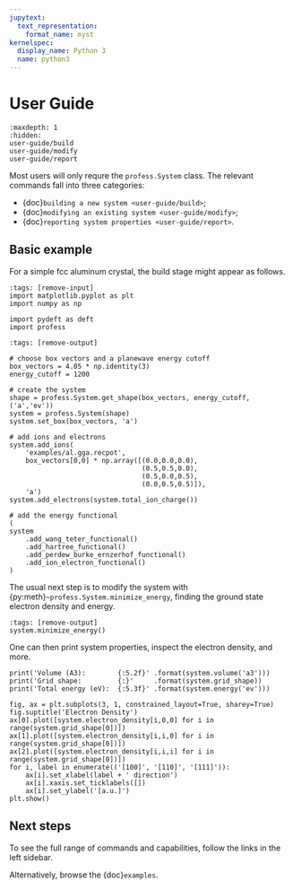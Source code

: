 ```yaml
---
jupytext:
  text_representation:
    format_name: myst
kernelspec:
  display_name: Python 3
  name: python3
---
```

# User Guide

```{toctree}
:maxdepth: 1
:hidden:
user-guide/build
user-guide/modify
user-guide/report
```

Most users will only requre the ``profess.System`` class. The relevant commands fall into three categories:

* {doc}`building a new system <user-guide/build>`;
* {doc}`modifying an existing system <user-guide/modify>`;
* {doc}`reporting system properties <user-guide/report>`.

## Basic example

For a simple fcc aluminum crystal, the build stage might appear as follows.

```{code-cell} ipython3
:tags: [remove-input]
import matplotlib.pyplot as plt
import numpy as np

import pydeft as deft
import profess
```

```{code-cell} ipython3
:tags: [remove-output]

# choose box vectors and a planewave energy cutoff
box_vectors = 4.05 * np.identity(3)
energy_cutoff = 1200

# create the system
shape = profess.System.get_shape(box_vectors, energy_cutoff, ('a','ev'))
system = profess.System(shape)
system.set_box(box_vectors, 'a')

# add ions and electrons
system.add_ions(
    'examples/al.gga.recpot',
    box_vectors[0,0] * np.array([(0.0,0.0,0.0),
                                 (0.5,0.5,0.0),
                                 (0.5,0.0,0.5),
                                 (0.0,0.5,0.5)]),
    'a')
system.add_electrons(system.total_ion_charge())

# add the energy functional
(
system
    .add_wang_teter_functional()
    .add_hartree_functional()
    .add_perdew_burke_ernzerhof_functional()
    .add_ion_electron_functional()
)
```

The usual next step is to modify the system with {py:meth}`~profess.System.minimize_energy`,
finding the ground state electron density and energy.

```{code-cell} ipython3
:tags: [remove-output]
system.minimize_energy()
```

One can then print system properties, inspect the electron density, and more.

```{code-cell} ipython3
print('Volume (A3):        {:5.2f}' .format(system.volume('a3')))
print('Grid shape:         {:}'     .format(system.grid_shape))
print('Total energy (eV):  {:5.3f}' .format(system.energy('ev')))
```

```{code-cell}
fig, ax = plt.subplots(3, 1, constrained_layout=True, sharey=True)
fig.suptitle('Electron Density')
ax[0].plot([system.electron_density[i,0,0] for i in range(system.grid_shape[0])])
ax[1].plot([system.electron_density[i,i,0] for i in range(system.grid_shape[0])])
ax[2].plot([system.electron_density[i,i,i] for i in range(system.grid_shape[0])])
for i, label in enumerate(('[100]', '[110]', '[111]')):
    ax[i].set_xlabel(label + ' direction')
    ax[i].xaxis.set_ticklabels([])
    ax[i].set_ylabel('[a.u.]')
plt.show()
```

## Next steps

To see the full range of commands and capabilities, follow the links in the left sidebar.

Alternatively, browse the {doc}`examples`.
